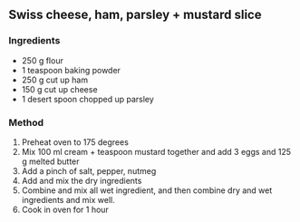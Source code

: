## Swiss cheese, ham, parsley + mustard slice


### Ingredients
 * 250 g flour
 * 1 teaspoon baking powder
 * 250 g cut up ham
 * 150 g cut up cheese
 * 1 desert spoon chopped up parsley


### Method

1. Preheat oven to 175 degrees
2. Mix 100 ml cream + teaspoon mustard together and add 3 eggs and 125 g melted butter
3. Add a pinch of salt, pepper, nutmeg
4. Add and mix the dry ingredients
5. Combine and mix all wet ingredient, and then combine dry and wet ingredients and mix well.
6. Cook in oven for 1 hour
